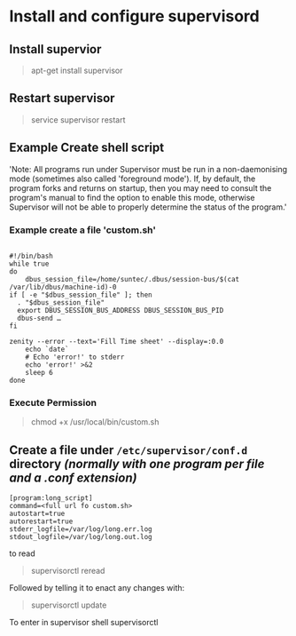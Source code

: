 # Install and configure supervisord

## Install supervior
> apt-get install supervisor

## Restart supervisor
>service supervisor restart

## Example Create shell script 
'Note: All programs run under Supervisor must be run in a non-daemonising mode (sometimes also called 'foreground mode'). If, by default, the program forks and returns on startup, then you may need to consult the program's manual to find the option to enable this mode, otherwise Supervisor will not be able to properly determine the status of the program.'

###  Example create a file  'custom.sh'
```

#!/bin/bash
while true
do 
	dbus_session_file=/home/suntec/.dbus/session-bus/$(cat /var/lib/dbus/machine-id)-0
if [ -e "$dbus_session_file" ]; then
  . "$dbus_session_file"
  export DBUS_SESSION_BUS_ADDRESS DBUS_SESSION_BUS_PID
  dbus-send …
fi

zenity --error --text='Fill Time sheet' --display=:0.0
	echo `date`
	# Echo 'error!' to stderr
	echo 'error!' >&2
	sleep 6
done
```
### Execute Permission
> chmod +x /usr/local/bin/custom.sh

## Create a file under `/etc/supervisor/conf.d` directory *(normally with one program per file and a .conf extension)*
```
[program:long_script]
command=<full url fo custom.sh>
autostart=true
autorestart=true
stderr_logfile=/var/log/long.err.log
stdout_logfile=/var/log/long.out.log
```

to read
>supervisorctl reread

Followed by telling it to enact any changes with:
>supervisorctl update	

To enter in supervisor shell
supervisorctl